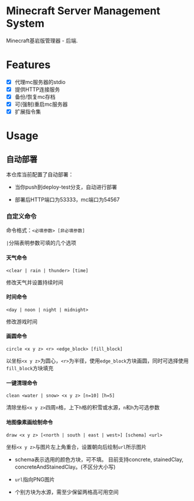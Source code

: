 # Minecraft Server Management System
Minecraft基岩版管理器 - 后端.

# Features

- [x] 代理mc服务器的stdio
- [x] 提供HTTP连接服务
- [x] 备份/恢复mc存档
- [x] 可(强制)重启mc服务器
- [x] 扩展指令集

# Usage

## 自动部署
本仓库当前配置了自动部署：

- 当你push到deploy-test分支，自动进行部署
  
- 部署后HTTP端口为53333，mc端口为54567


### 自定义命令

命令格式：`<必填参数> [非必填参数]`

`|`分隔表明参数可填的几个选项

#### 天气命令

`<clear | rain | thunder> [time]`

修改天气并设置持续时间

#### 时间命令

`<day | noon | night | midnight>`

修改游戏时间

#### 画圆命令

`circle <x y z> <r> <edge_block> [fill_block]`

以坐标`<x y z>`为圆心，`<r>`为半径，使用`edge_block`方块画圆，同时可选择使用`fill_block`方块填充

#### 一键清理命令

`clean <water | snow> <x y z> [n=10] [h=5]`

清除坐标`<x y z>`四周`n`格，上下`h`格的积雪或水源，`n`和`h`为可选参数

#### 地图像素画绘制命令

`draw <x y z> [<north | south | east | west>] [schema] <url>`

坐标`<x y z>`与图片左上角重合，设置朝向后绘制`url`所示图片

- schema表示选用的颜色方块，可不填。
目前支持concrete, stainedClay, concreteAndStainedClay。(不区分大小写)

- `url`指向PNG图片

- 个别方块为水源，需至少保留两格高可用空间
